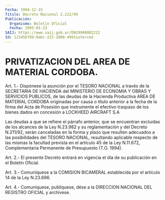 ```yaml
---
Fecha: 1994-12-15
Título: Decreto Nacional 2.222/94
Publicación:
  Organismo: Boletín Oficial
  Fecha: 1995-01-23
SAIJ: https://www.saij.gob.ar/DN19940002222
Id: 123456789-0abc-222-2000-4991soterced
---
```

# PRIVATIZACION DEL AREA DE MATERIAL CORDOBA.

<a id="1"></a>
Art. 1.- Dispónese la asunción por el TESORO NACIONAL a través de la  SECRETARIA DE HACIENDA del MINISTERIO  DE ECONOMIA Y OBRAS Y SERVICIOS  PUBLICOS,  de  las deudas de la Hacienda Productiva AREA DE MATERIAL CORDOBA originadas  por  causa  o  título anterior a la fecha de la firma del Acta de Posesión que instrumente  el efectivo traspaso  de los bienes dados en concesión a LOCKHEED AIRCRAFT  S.A

Las  deudas   a  que  se  refiere  el  párrafo  anterior,  que  se encuentran excluidas  de  los  alcances  de  la  Ley  N.23.982 y su reglamentación  y  del  Decreto  N.211/92, serán canceladas  en  la forma  y  plazo  que resulten adecuados  a  las  posibilidades  del TESORO NACIONAL, resultando  aplicable  respecto  de  las mismas la facultad prevista en el artículo 45 de la Ley N.11.672, Complementaria Permanente de Presupuesto (T.O. 1994).

<a id="2"></a>
Art.  2.- El presente Decreto entrará en vigencia el día de su publicación en el Boletín Oficial.

<a id="3"></a>
Art. 3.- Comuníquese a la COMISION BICAMERAL establecida por el artículo 14 de la Ley N.23.696.

<a id="4"></a>
Art. 4.- Comuníquese, publíquese, dése a la DIRECCION NACIONAL DEL REGISTRO OFICIAL y archívese.